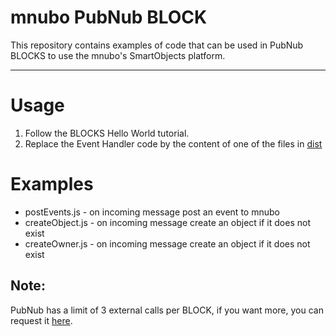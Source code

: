 mnubo PubNub BLOCK
======

This repository contains examples of code that can be used in PubNub BLOCKS to
use the mnubo's SmartObjects platform.

---------

# Usage

1. Follow the BLOCKS Hello World tutorial.
2. Replace the Event Handler code by the content of one of the files in [dist](dist/)

# Examples

* postEvents.js - on incoming message post an event to mnubo
* createObject.js - on incoming message create an object if it does not exist
* createOwner.js - on incoming message create an object if it does not exist


Note:
-----
PubNub has a limit of 3 external calls per BLOCK, if you want more, you can request
it [here](https://support.pubnub.com/support/solutions/articles/14000046950-why-am-i-receiving-execution-calls-exceeds-error-when-i-run-my-block-event-handler-).